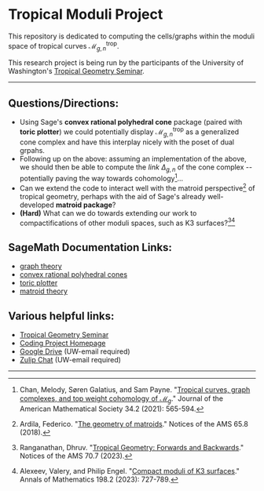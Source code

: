 # Tropical Moduli Project
This repository is dedicated to computing the cells/graphs within the moduli space of tropical curves $\mathcal{M}_{g,n}^\text{trop}$. 

This research project is being run by the participants of the University of Washington's [Tropical Geometry Seminar](https://www.atawfeek.com/moduli).

---

## Questions/Directions:
- Using Sage's **convex rational polyhedral cone** package (paired with **toric plotter**) we could potentially display $\mathcal{M}_{g,n}^\text{trop}$ as a generalized cone complex and have this interplay nicely with the poset of dual grpahs.
- Following up on the above: assuming an implementation of the above, we should then be able to compute the _link_ $\Delta_{g,n}$ of the cone complex -- potentially paving the way towards cohomology[^3]...
- Can we extend the code to interact well with the matroid perspective[^4] of tropical geometry, perhaps with the aid of Sage's already well-developed **matroid package**?
- **(Hard)** What can we do towards extending our work to compactifications of other moduli spaces, such as K3 surfaces?[^1][^2]


[^1]: Ranganathan, Dhruv. "[Tropical Geometry: Forwards and Backwards](https://www.ams.org/notices/202307/rnoti-p1048.pdf)." Notices of the AMS 70.7 (2023).
[^2]: Alexeev, Valery, and Philip Engel. "[Compact moduli of K3 surfaces](https://arxiv.org/pdf/2101.12186)." Annals of Mathematics 198.2 (2023): 727-789.
[^3]: Chan, Melody, Søren Galatius, and Sam Payne. "[Tropical curves, graph complexes, and top weight cohomology of $\mathcal{M}_g$](https://arxiv.org/pdf/1805.10186
)." Journal of the American Mathematical Society 34.2 (2021): 565-594.
[^4]: Ardila, Federico. "[The geometry of matroids](https://www.ams.org/journals/notices/201808/rnoti-p902.pdf)." Notices of the AMS 65.8 (2018).

## SageMath Documentation Links:
- [graph theory](https://doc.sagemath.org/html/en/reference/graphs/index.html)
- [convex rational polyhedral cones](https://doc.sagemath.org/html/en/reference/discrete_geometry/sage/geometry/cone.html#sage.geometry.cone.Cone)
- [toric plotter](https://doc.sagemath.org/html/en/reference/discrete_geometry/sage/geometry/toric_plotter.html)
- [matroid theory](https://doc.sagemath.org/html/en/reference/matroids/index.html)


## Various helpful links:
- [Tropical Geometry Seminar](https://www.atawfeek.com/moduli)
- [Coding Project Homepage](https://www.atawfeek.com/coding-project)
- [Google Drive](https://drive.google.com/drive/folders/1hSjcd7dVly7yk6G-xA1ltIPTIa-PhVPd?usp=sharing) (UW-email required)
- [Zulip Chat](https://uwtropgeo.zulipchat.com/) (UW-email required)

---

